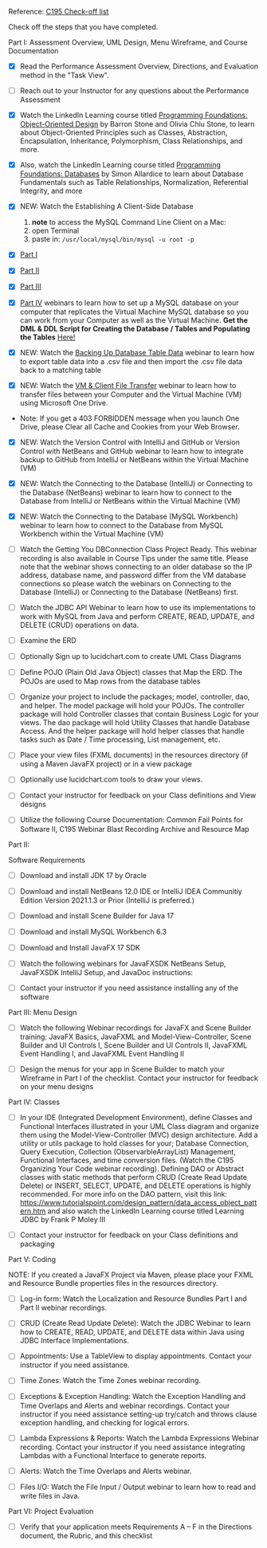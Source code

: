 Reference: [C195 Check-off list](https://srm--c.na127.visual.force.com/apex/coursearticle?Id=kA03x000000yIOLCA2)
 
 Check off the steps that you have completed. 

Part I: Assessment Overview, UML Design, Menu Wireframe, and Course Documentation

- [x]    Read the Performance Assessment Overview, Directions, and Evaluation method in the "Task View". 
- [ ]    Reach out to your Instructor for any questions about the Performance Assessment
     
- [x]    Watch the LinkedIn Learning course titled [Programming Foundations: Object-Oriented Design](https://www.linkedin.com/learning/programming-foundations-object-oriented-design-3/learn-object-oriented-design-principles?u=2045532) by Barron Stone and Olivia Chiu Stone, to learn about Object-Oriented Principles such as Classes, Abstraction, Encapsulation, Inheritance, Polymorphism, Class Relationships, and more. 
- [x]    Also, watch the LinkedIn Learning course titled [Programming Foundations: Databases](https://www.linkedin.com/learning/programming-foundations-databases-2015/welcome?u=2045532) by Simon Allardice to learn about Database Fundamentals such as Table Relationships, Normalization, Referential Integrity, and more
     
- [x]    NEW: Watch the Establishing A Client-Side Database 
     1. **note** to access the MySQL Command Line Client on a Mac:
     2. open Terminal
     3. paste in: `/usr/local/mysql/bin/mysql -u root -p`
   - [x]    [Part I](https://wgu.webex.com/webappng/sites/wgu/recording/c364f547fa5e1039877d0050568f9b64/playback) 
   - [x]    [Part II](https://wgu.webex.com/webappng/sites/wgu/recording/cce7d3e7fa601039b99e005056816858/playback)
   - [x]    [Part III](https://wgu.webex.com/webappng/sites/wgu/recording/0fd3ea5afa621039bbfb0050568114a0/playback)
   - [x]    [Part IV](https://wgu.webex.com/webappng/sites/wgu/recording/9b8a01f9fcbe1039a7d900505681e613/playback) 
webinars to learn how to set up a MySQL database on your computer that replicates the Virtual Machine MySQL database so you can work from your Computer as well as the Virtual Machine. **Get the DML & DDL Script for Creating the Database / Tables and Populating the Tables** [Here!](https://westerngovernorsuniversity.sharepoint.com/sites/CISoftwareTeamResourcesRepo/Student%20Resources/Forms/AllItems.aspx?csf=1&web=1&e=RpaDHb&cid=84339e9b%2D0cb1%2D40d8%2Da4df%2D6b3249b0715c&RootFolder=%2Fsites%2FCISoftwareTeamResourcesRepo%2FStudent%20Resources%2FC195%20Code%20Repository%2FC195%5FQSG%2FC195%5FQSG%2FEstablishing%5Fa%5FClient%2DSide%5FDatabase&FolderCTID=0x0120003A10B552C00AC84098A6553E0FD6F792)
     
- [x]    NEW: Watch the [Backing Up Database Table Data](https://wgu.webex.com/webappng/sites/wgu/recording/bc314ed7f9f21039aabb0050568f95d3/playback) webinar to learn how to export table data into a .csv file and then import the .csv file data back to a matching table
     
- [x]    NEW: Watch the [VM & Client File Transfer](https://wgu.webex.com/wgu/ldr.php?RCID=9556f718cc3ab875513dc70af15a1819) webinar to learn how to transfer files between your Computer and the Virtual Machine (VM) using Microsoft One Drive. 
 
 * Note: If you get a 403 FORBIDDEN message when you launch One Drive, please Clear all Cache and Cookies from your Web Browser.

- [x]    NEW: Watch the Version Control with IntelliJ and GitHub or Version Control with NetBeans and GitHub  webinar to learn how to integrate backup to GitHub from IntelliJ or NetBeans within the Virtual Machine (VM)
     
- [x]    NEW: Watch the Connecting to the Database (IntelliJ) or Connecting to the Database (NetBeans) webinar to learn how to connect to the Database from IntelliJ or NetBeans within the Virtual Machine (VM)
     
- [x]    NEW: Watch the Connecting to the Database (MySQL Workbench) webinar to learn how to connect to the Database from MySQL Workbench within the Virtual Machine (VM)
     
- [ ]    Watch the Getting You DBConnection Class Project Ready. This webinar recording is also available in Course Tips under the same title. Please note that the webinar shows connecting to an older database so the IP address, database name, and password differ from the VM database connections so please watch the webinars on Connecting to the Database (IntelliJ) or Connecting to the Database (NetBeans) first.
     
- [ ]    Watch the JDBC  API Webinar to learn how to use its implementations to work with MySQL from Java and perform CREATE, READ, UPDATE, and DELETE (CRUD) operations on data.
     
- [ ]    Examine the ERD
     
- [ ]    Optionally Sign up to lucidchart.com  to create UML Class Diagrams
     
- [ ]    Define POJO (Plain Old Java Object) classes that Map the ERD. The POJOs are used to Map rows from the database tables
     
- [ ]    Organize your project to include the packages; model, controller, dao, and helper. The model package will hold your POJOs. The controller package will hold Controller classes that contain Business Logic for your views. The dao package will hold Utility Classes that handle Database Access. And the helper package will hold helper classes that handle tasks such as Date / Time processing, List management, etc.
     
- [ ]    Place your view files (FXML documents) in the resources directory (if using a Maven JavaFX project) or in a view package
     
- [ ]    Optionally use lucidchart.com tools to draw your views. 
     
- [ ]    Contact your instructor for feedback on your Class definitions and View designs
     
- [ ]    Utilize the following Course Documentation: Common Fail Points for Software II, C195 Webinar Blast Recording Archive and Resource Map

 

Part II:

Software Requirements

- [ ]    Download and install JDK 17 by Oracle
     
- [ ]    Download and install NetBeans 12.0 IDE  or IntelliJ IDEA Communitiy Edition Version 2021.1.3 or Prior (IntelliJ is preferred.)
     
- [ ]    Download and install Scene Builder for Java 17
     
- [ ]    Download and install MySQL Workbench 6.3
     
- [ ]    Download and Install JavaFX 17 SDK
     
- [ ]    Watch the following webinars for JavaFXSDK NetBeans Setup,  JavaFXSDK IntelliJ Setup, and JavaDoc instructions: 
     
- [ ]    Contact your instructor if you need assistance installing any of the software

 

Part III: Menu Design

- [ ]    Watch the following Webinar recordings for JavaFX and Scene Builder training:
    JavaFX Basics, JavaFXML and Model-View-Controller, Scene Builder and UI Controls I, Scene Builder and UI Controls II, JavaFXML Event Handling I, and JavaFXML Event Handling II
     
- [ ]    Design the menus for your app in Scene Builder to match your Wireframe in Part I of the checklist. Contact your instructor for feedback on your menu designs
     

 

Part IV: Classes

- [ ]    In your IDE (Integrated Development Environment), define Classes and Functional Interfaces illustrated in your UML Class diagram and organize them using the Model-View-Controller (MVC) design architecture. Add a utility or utils package to hold classes for your; Database Connection, Query Execution, Collection (ObservarbleArrayList) Management, Functional Interfaces, and time conversion files. (Watch the C195 Organizing Your Code webinar recording). Defining DAO or Abstract classes with static methods that perform CRUD (Create Read Update Delete)  or INSERT, SELECT, UPDATE, and DELETE operations is highly recommended. For more info on the DAO pattern, visit this link: https://www.tutorialspoint.com/design_pattern/data_access_object_pattern.htm and also watch the LinkedIn Learning course titled Learning JDBC by Frank P Moley III
     
- [ ]    Contact your instructor for feedback on your Class definitions and packaging
     

 

Part V: Coding

NOTE: If you created a JavaFX Project via Maven, please place your FXML and Resource Bundle properties files in the resources directory.

- [ ]    Log-in form: Watch the Localization and Resource Bundles Part I and Part II webinar recordings.
     
- [ ]    CRUD (Create Read Update Delete): Watch the JDBC Webinar to learn how to CREATE, READ, UPDATE, and DELETE data within Java using JDBC Interface Implementations.
     
- [ ]    Appointments: Use a TableView to display appointments. Contact your instructor if you need assistance.
     
- [ ]    Time Zones: Watch the Time Zones webinar recording.
     
- [ ]    Exceptions & Exception Handling: Watch the Exception Handling and Time Overlaps and Alerts and webinar recordings. Contact your instructor if you need assistance setting-up try/catch and throws clause exception handling, and checking for logical errors.
     
- [ ]    Lambda Expressions & Reports: Watch the Lambda Expressions Webinar recording. Contact your instructor if you need assistance integrating Lambdas with a Functional Interface to generate reports.
     
- [ ]    Alerts:  Watch the Time Overlaps and Alerts webinar.
     
- [ ]    Files I/O: Watch the File Input / Output webinar to learn how to read and write files in Java.

     

 

Part VI: Project Evaluation

- [ ]    Verify that your application meets Requirements A – F in the Directions document, the Rubric, and this checklist
